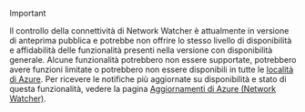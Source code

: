> [!IMPORTANT]
> Il controllo della connettività di Network Watcher è attualmente in versione di anteprima pubblica e potrebbe non offrire lo stesso livello di disponibilità e affidabilità delle funzionalità presenti nella versione con disponibilità generale. Alcune funzionalità potrebbero non essere supportate, potrebbero avere funzioni limitate o potrebbero non essere disponibili in tutte le [località di Azure](https://azure.microsoft.com/regions/). Per ricevere le notifiche più aggiornate su disponibilità e stato di questa funzionalità, vedere la pagina [Aggiornamenti di Azure (Network Watcher)](https://azure.microsoft.com/updates/?product=network-watcher). 